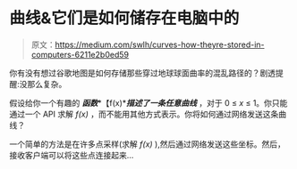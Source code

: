 # 曲线&它们是如何储存在电脑中的

> 原文：<https://medium.com/swlh/curves-how-theyre-stored-in-computers-6211e2b0ed59>

你有没有想过谷歌地图是如何存储那些穿过地球球面曲率的混乱路径的？剧透提醒:没那么复杂。

假设给你一个有趣的 ***函数****【f(x)****描述了一条任意曲线*** ，对于 0 ≤ *x* ≤ 1。你只能通过一个 API 求解 *f(x)* ，而不能用其他方式表示。你将如何通过网络发送这条曲线？

一个简单的方法是在许多点采样(求解 *f(x)* ),然后通过网络发送这些坐标。然后，接收客户端可以将这些点连接起来…